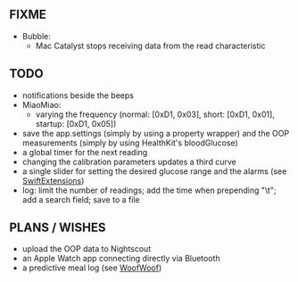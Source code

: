FIXME
-----

* Bubble:
   - Mac Catalyst stops receiving data from the read characteristic


TODO
----

* notifications beside the beeps
* MiaoMiao:
   - varying the frequency (normal: [0xD1, 0x03], short:  [0xD1, 0x01], startup: [0xD1, 0x05])
* save the app.settings (simply by using a property wrapper) and the OOP measurements (simply by using HealthKit's bloodGlucose)
* a global timer for the next reading
* changing the calibration parameters updates a third curve
* a single slider for setting the desired glucose range and the alarms (see [SwiftExtensions](https://github.com/SwiftExtensions/SwiftUIExtensions))
* log: limit the number of readings; add the time when prepending "\t"; add a search field; save to a file


PLANS / WISHES
---------------

* upload the OOP data to Nightscout
* an Apple Watch app connecting directly via Bluetooth
* a predictive meal log (see [WoofWoof](https://github.com/gshaviv/ninety-two))
